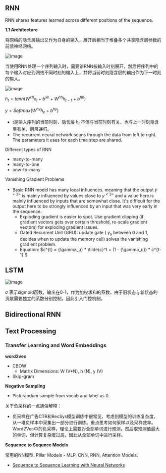 
## RNN

RNN shares features learned across different positions of the sequence.

**1.1 Architecture**

将网络的隐含层输出又作为自身的输入，展开后相当于堆叠多个共享隐含层参数的前馈神经网络。

![image](https://user-images.githubusercontent.com/46979228/182639747-b3fb1c9b-949b-4154-ba57-64a39039bc73.png)

当使用RNN处理一个序列输入时，需要讲RNN按输入时刻展开，然后将序列中的每个输入对应到网络不同时刻的输入上，并将当前时刻隐含层的输出作为下一时刻的输入。

![image](https://user-images.githubusercontent.com/46979228/182641087-068a70c7-717c-4cfc-9a01-1318911c7aa7.png)

${h_t} = tanh(W^{xh}x_t + b^{xh} + W^{hh}h_{t-1} + b^{hh})$

$y = Softmax(W^{hy}h_n + b^{hy})$
- t是输入序列的当前时刻，隐含层 ${h_t}$ 不但与当前时刻有关，也与上一时刻隐含层有关，层层递归。
- The recurrent neural network scans through the data from left to right. The parameters it uses for each time step are shared. 

Different types of RNN
- many-to-many
- many-to-one
- onw-to-many

Vanishing Gradient Problems
- Basic RNN model has many local influences, meaning that the output $y^{<3>}$ is mainly influenced by values close to $y^{<3>}$ and a value here is mainly influenced by inputs that are somewhat close. It's difficult for the output here to be strongly influenced by an input that was very early in the sequence.
  - Exploding gradient is easier to spot. Use gradient clipping (if gradient vectors gets over certain threshold, re-scale gradient vectors) for exploding gradient issues.
  - Gated Recurrent Unit (GRU): update gate ( ${\gamma_u}$ between 0 and 1, decides when to update the memory cell) solves the vanishing gradient problem.
  - Equation: $c^{t} = {\gamma_u} * \tilde{c}^t + (1 - {\gamma_u}) * c^{t-1} $
  
## LSTM

![image](https://user-images.githubusercontent.com/46979228/182665493-1787c40e-6d40-4c5a-960a-023dda984b8c.png)

$\sigma$ 表示sigmoid函数，输出在0-1，作为加权求和的系数。由于旧状态与新状态的贡献需要独立的系数分别控制，因此引入门控机制。

## Bidirectional RNN

## Text Processing

### Transfer Learning and Word Embeddings
 
**word2vec**
- CBOW
  - Matrix Dimensions: W (V*N), h (N), y (V)
- Skip-gram

**Negative Sampling**
- Pick random sample from vocab and label as 0.

关于负采样的一点通俗解释：
- 负采样在广告CTR和RecSys模型训练中很常见，考虑到模型的训练复杂度，从一堆负样本中采集出一部分进行训练。重点思考如何采样以及采样效率。Word2Vec中的负采样，理论上需要对全部单词进行预测，然后取预测值最大的单词，但计算复杂度过高，因此从全部单词中进行采样。


**Sequence to Sequnce Models**

常用的NN模型: Pillar Models - MLP, CNN, RNN, Attention Models.
- [Sequence to Sequence Learning with Neural Networks](https://arxiv.org/pdf/1409.3215.pdf)
